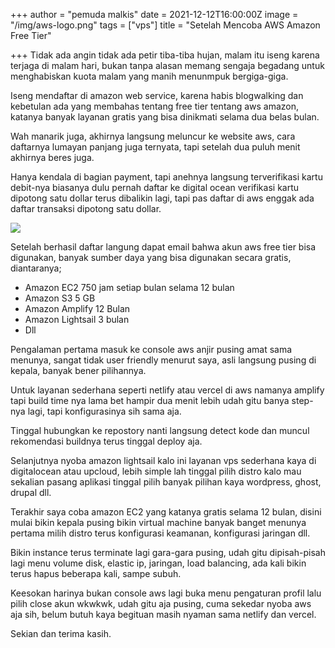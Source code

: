 +++
author = "pemuda malkis"
date = 2021-12-12T16:00:00Z
image = "/img/aws-logo.png"
tags = ["vps"]
title = "Setelah Mencoba AWS Amazon Free Tier"

+++
Tidak ada angin tidak ada petir tiba-tiba hujan, malam itu iseng karena terjaga di malam hari, bukan tanpa alasan memang sengaja begadang untuk menghabiskan kuota malam yang manih menunmpuk bergiga-giga.

Iseng mendaftar di amazon web service, karena habis blogwalking dan kebetulan ada yang membahas tentang free tier tentang aws amazon, katanya banyak layanan gratis yang bisa dinikmati selama dua belas bulan.

Wah manarik juga, akhirnya langsung meluncur ke website aws, cara daftarnya lumayan panjang juga ternyata, tapi setelah dua puluh menit akhirnya beres juga.

Hanya kendala di bagian payment, tapi anehnya langsung terverifikasi kartu debit-nya biasanya dulu pernah daftar ke digital ocean verifikasi kartu dipotong satu dollar terus dibalikin lagi, tapi pas daftar di aws enggak ada daftar transaksi dipotong satu dollar.

![](/img/aws-free-tier.png)

Setelah berhasil daftar langung dapat email bahwa akun aws free tier bisa digunakan, banyak sumber daya yang bisa digunakan secara gratis, diantaranya;

* Amazon EC2 750 jam setiap bulan selama 12 bulan
* Amazon S3 5 GB
* Amazon Amplify 12 Bulan
* Amazon Lightsail 3 bulan
* Dll

Pengalaman pertama masuk ke console aws anjir pusing amat sama menunya, sangat tidak user friendly menurut saya, asli langsung pusing di kepala, banyak bener pilihannya.

Untuk layanan sederhana seperti netlify atau vercel di aws namanya amplify tapi build time nya lama bet hampir dua menit lebih udah gitu banya step-nya lagi, tapi konfigurasinya sih sama aja.

Tinggal hubungkan ke repostory nanti langsung detect kode dan muncul rekomendasi buildnya terus tinggal deploy aja.

Selanjutnya nyoba amazon lightsail kalo ini layanan vps sederhana kaya di digitalocean atau upcloud, lebih simple lah tinggal pilih distro kalo mau sekalian pasang aplikasi tinggal pilih banyak pilihan kaya wordpress, ghost, drupal dll.

Terakhir saya coba amazon EC2 yang katanya gratis selama 12 bulan, disini mulai bikin kepala pusing bikin virtual machine banyak banget menunya pertama milih distro terus konfigurasi keamanan, konfigurasi jaringan dll.

Bikin instance terus terminate lagi gara-gara pusing, udah gitu dipisah-pisah lagi menu volume disk, elastic ip, jaringan, load balancing, ada kali bikin terus hapus beberapa kali, sampe subuh.

Keesokan harinya bukan console aws lagi buka menu pengaturan profil lalu pilih close akun wkwkwk, udah gitu aja pusing, cuma sekedar nyoba aws aja sih, belum butuh kaya begituan masih nyaman sama netlify dan vercel.

Sekian dan terima kasih.